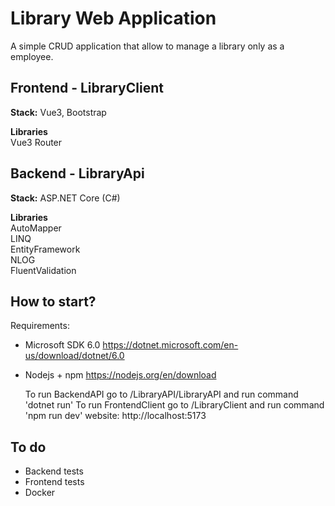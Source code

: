 # Library Web Application

A simple CRUD application that allow to manage a library only as a employee.

## Frontend - LibraryClient
**Stack:** Vue3, Bootstrap

**Libraries**<br>
Vue3 Router

## Backend - LibraryApi
**Stack:** ASP.NET Core (C#)

**Libraries**<br>
AutoMapper<br>
LINQ<br>
EntityFramework<br>
NLOG<br>
FluentValidation

## How to start?
 Requirements:
  - Microsoft SDK 6.0 https://dotnet.microsoft.com/en-us/download/dotnet/6.0
  - Nodejs + npm https://nodejs.org/en/download

	To run BackendAPI go to /LibraryAPI/LibraryAPI and run command 'dotnet run' 
	To run FrontendClient go to /LibraryClient and run command 'npm run dev'
  website: http://localhost:5173

## To do
- Backend tests
- Frontend tests
- Docker
